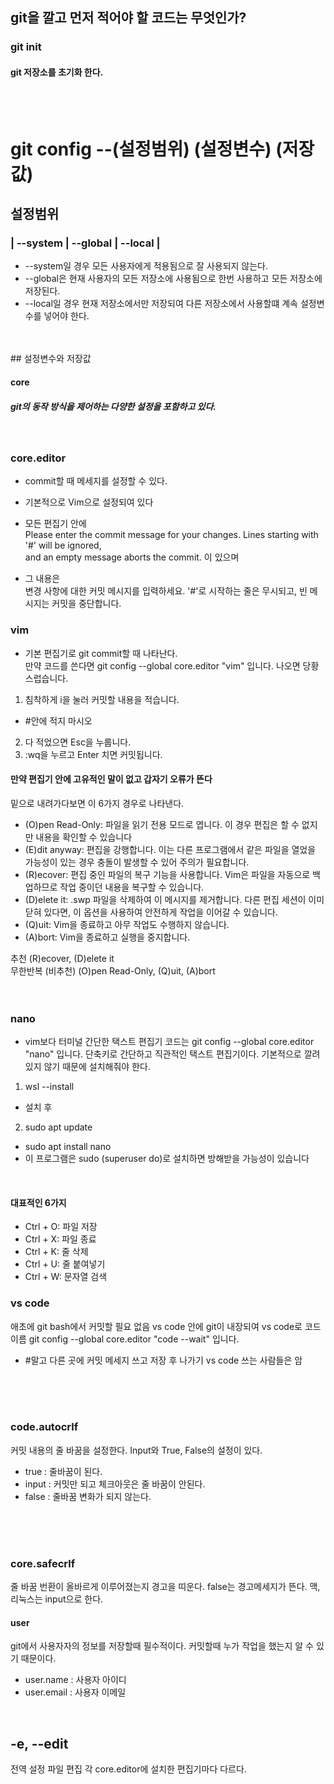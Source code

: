 ## git을 깔고 먼저 적어야 할 코드는 무엇인가?

### git init
#### git 저장소를 초기화 한다.
<br>
<br>



# git config --(설정범위) (설정변수) (저장값) <br>
## 설정범위 <br>
### | --system | --global | --local | <br>
- --system일 경우 모든 사용자에게 적용됨으로 잘 사용되지 않는다.
- --global은 현재 사용자의 모든 저장소에 사용됨으로 한번 사용하고 모든 저장소에 저장된다.
- --local일 경우 현재 저장소에서만 저장되여 다른 저장소에서 사용할떄 계속 설정변수를 넣어야 한다.
<br>
<br>
## 설정변수와 저장값


#### core
##### git의 동작 방식을 제어하는 다양한 설정을 포함하고 있다.
<br>

### core.editor 
- commit할 때 메세지를 설정할 수 있다.<br> 
- 기본적으로 Vim으로 설정되여 있다<br> 
- 모든 편집기 안에 <br> 
Please enter the commit message for your changes. Lines starting with '#' will be ignored,<br>
 and an empty message aborts the commit. 이 있으며<br>

- 그 내용은 <br>
변경 사항에 대한 커밋 메시지를 입력하세요. '#'로 시작하는 줄은
무시되고, 빈 메시지는 커밋을 중단합니다.<br>

### vim 
- 기본 편집기로 git commit할 때 나타난다.<br>
만약 코드를 쓴다면 git config --global core.editor "vim" 입니다.
나오면 당황스럽습니다.

1. 침착하게 i을 눌러 커밋할 내용을 적습니다.
- #안에 적지 마시오
  
2. 다 적었으면 Esc을 누룹니다.
3. :wq을 누르고 Enter 치면 커밋됩니다.

#### 만약 편집기 안에 고유적인 말이 없고 갑자기 오류가 뜬다
밑으로 내려가다보면 
이 6가지 경우로 나타낸다.

- (O)pen Read-Only: 파일을 읽기 전용 모드로 엽니다. 이 경우 편집은 할 수 없지만 내용을 확인할 수 있습니다
- (E)dit anyway: 편집을 강행합니다. 이는 다른 프로그램에서 같은 파일을 열었을 가능성이 있는 경우 충돌이 발생할 수 있어 주의가 필요합니다.
- (R)ecover: 편집 중인 파일의 복구 기능을 사용합니다. Vim은 파일을 자동으로 백업하므로 작업 중이던 내용을 복구할 수 있습니다.
- (D)elete it: .swp 파일을 삭제하여 이 메시지를 제거합니다. 다른 편집 세션이 이미 닫혀 있다면, 이 옵션을 사용하여 안전하게 작업을 이어갈 수 있습니다.
- (Q)uit: Vim을 종료하고 아무 작업도 수행하지 않습니다.
- (A)bort: Vim을 종료하고 실행을 중지합니다.

추천 (R)ecover, (D)elete it <br>
무한반복 (비추천) (O)pen Read-Only, (Q)uit, (A)bort
<br>
<br>
<br>

### nano 
- vim보다 터미널 간단한 택스트 편집기
코드는 git config --global core.editor "nano" 입니다.
단축키로 간단하고 직관적인 택스트 편집기이다.
기본적으로 깔려 있지 않기 때문에 설치해줘야 한다.
1. wsl --install
- 설치 후  
2. sudo apt update
- sudo apt install nano
- 이 프로그램은 sudo (superuser do)로 설치하면 방해받을 가능성이 있습니다
<br>

#### 대표적인 6가지
- Ctrl + O: 파일 저장
- Ctrl + X: 파일 종료
- Ctrl + K: 줄 삭제
- Ctrl + U: 줄 붙여넣기
- Ctrl + W: 문자열 검색

### vs code
애초에 git bash에서 커밋할 필요 없음
vs code 안에 git이 내장되여 vs code로 
코드 이름 git config --global core.editor "code --wait" 입니다.
- #말고 다른 곳에 커밋 메세지 쓰고 저장 후 나가기 vs code 쓰는 사람들은 암
<br>
<br>
<br>

### code.autocrlf
커밋 내용의 줄 바꿈을 설정한다.
Input와 True, False의 설정이 있다.
- true : 줄바꿈이 된다.
- input : 커밋만 되고 체크아웃은 줄 바꿈이 안된다.
- false : 줄바꿈 변화가 되지 않는다.
<br>
<br>
<br>

### core.safecrlf
줄 바꿈 번환이 올바르게 이루어졌는지 경고을 띠운다.
false는 경고메세지가 뜬다.
맥, 리눅스는 input으로 한다.

#### user
git에서 사용자자의 정보를 저장할때 필수적이다.
커밋할때 누가 작업을 했는지 알 수 있기 때문이다.<br>

- user.name : 사용자 아이디
- user.email : 사용자 이메일
  
<br>

## -e, --edit
전역 설정 파일 편집
각 core.editor에 설치한 편집기마다 다르다.








